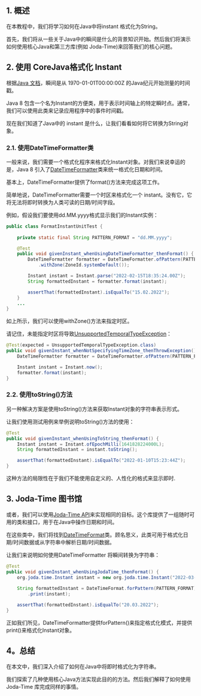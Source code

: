 ## 1. 概述

在本教程中，我们将学习如何在Java中将instant 格式化为String。

首先，我们将从一些关于Java中的瞬间是什么的背景知识开始。然后我们将演示如何使用核心Java和第三方库(例如 Joda-Time)来回答我们的核心问题。

## 2. 使用 CoreJava格式化 Instant

根据[Java 文档](https://docs.oracle.com/en/java/javase/11/docs/api/java.base/java/time/Instant.html)，瞬间是从 1970-01-01T00:00:00Z 的Java纪元开始测量的时间戳。

Java 8 包含一个名为Instant的方便类，用于表示时间轴上的特定瞬时点。通常，我们可以使用此类来记录应用程序中的事件时间戳。

现在我们知道了Java中的 instant 是什么，让我们看看如何将它转换为String对象。

### 2.1. 使用DateTimeFormatter类

一般来说，我们需要一个格式化程序来格式化Instant对象。对我们来说幸运的是，Java 8 引入了[DateTimeFormatter](https://www.baeldung.com/java-datetimeformatter)类来统一格式化日期和时间。

基本上，DateTimeFormatter提供了format()方法来完成这项工作。

简单地说，DateTimeFormatter需要一个时区来格式化一个 instant。没有它，它将无法将即时转换为人类可读的日期/时间字段。

例如，假设我们要使用dd.MM.yyyy格式显示我们的Instant实例：

```java
public class FormatInstantUnitTest {
    
    private static final String PATTERN_FORMAT = "dd.MM.yyyy";

    @Test
    public void givenInstant_whenUsingDateTimeFormatter_thenFormat() {
        DateTimeFormatter formatter = DateTimeFormatter.ofPattern(PATTERN_FORMAT)
            .withZone(ZoneId.systemDefault());

        Instant instant = Instant.parse("2022-02-15T18:35:24.00Z");
        String formattedInstant = formatter.format(instant);

        assertThat(formattedInstant).isEqualTo("15.02.2022");
    }
    ...
}
```

如上所示，我们可以使用withZone()方法来指定时区。

请记住，未能指定时区将导致[UnsupportedTemporalTypeException](https://docs.oracle.com/en/java/javase/11/docs/api/java.base/java/time/temporal/UnsupportedTemporalTypeException.html)：

```java
@Test(expected = UnsupportedTemporalTypeException.class)
public void givenInstant_whenNotSpecifyingTimeZone_thenThrowException() {
    DateTimeFormatter formatter = DateTimeFormatter.ofPattern(PATTERN_FORMAT);

    Instant instant = Instant.now();
    formatter.format(instant);
}
```

### 2.2. 使用toString()方法

另一种解决方案是使用toString()方法来获取Instant对象的字符串表示形式。

让我们使用测试用例来举例说明toString()方法的使用：

```java
@Test
public void givenInstant_whenUsingToString_thenFormat() {
    Instant instant = Instant.ofEpochMilli(1641828224000L);
    String formattedInstant = instant.toString();

    assertThat(formattedInstant).isEqualTo("2022-01-10T15:23:44Z");
}
```

这种方法的局限性在于我们不能使用自定义的、人性化的格式来显示即时.

## 3. Joda-Time 图书馆

或者，我们可以使用[Joda-Time API](https://www.baeldung.com/joda-time)来实现相同的目标。这个库提供了一组随时可用的类和接口，用于在Java中操作日期和时间。

在这些类中，我们将找到[DateTimeFormat](https://www.joda.org/joda-time/apidocs/org/joda/time/format/DateTimeFormatter.html)类。顾名思义，此类可用于格式化日期/时间数据或从字符串中解析日期/时间数据。

让我们来说明如何使用DateTimeFormatter 将瞬间转换为字符串：

```java
@Test
public void givenInstant_whenUsingJodaTime_thenFormat() {
    org.joda.time.Instant instant = new org.joda.time.Instant("2022-03-20T10:11:12");
        
    String formattedInstant = DateTimeFormat.forPattern(PATTERN_FORMAT)
        .print(instant);

    assertThat(formattedInstant).isEqualTo("20.03.2022");
}
```

正如我们所见，DateTimeFormatter提供forPattern()来指定格式化模式，并提供print()来格式化Instant对象。

## 4。总结

在本文中，我们深入介绍了如何在Java中将即时格式化为字符串。

我们探索了几种使用核心Java方法实现此目的的方法。然后我们解释了如何使用 Joda-Time 库完成同样的事情。